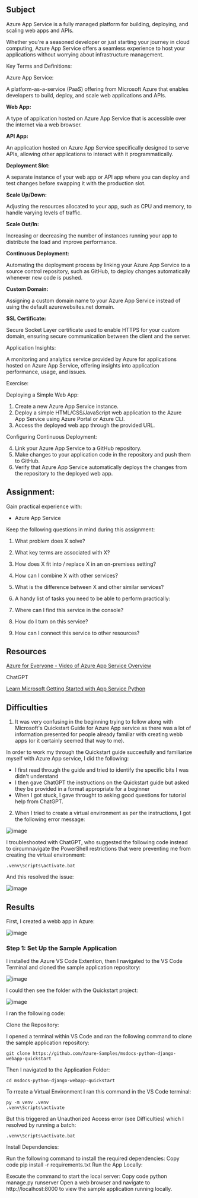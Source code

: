 ##  Subject

Azure App Service is a fully managed platform for building, deploying, and scaling web apps and APIs. 

Whether you're a seasoned developer or just starting your journey in cloud computing, Azure App Service offers a seamless experience to host your applications without worrying about infrastructure management. 



Key Terms and Definitions:

Azure App Service: 

A platform-as-a-service (PaaS) offering from Microsoft Azure that enables developers to build, deploy, and scale web applications and APIs.

**Web App:**

A type of application hosted on Azure App Service that is accessible over the internet via a web browser.

**API App:**

An application hosted on Azure App Service specifically designed to serve APIs, allowing other applications to interact with it programmatically.

**Deployment Slot:** 

A separate instance of your web app or API app where you can deploy and test changes before swapping it with the production slot.

**Scale Up/Down:** 

Adjusting the resources allocated to your app, such as CPU and memory, to handle varying levels of traffic.

**Scale Out/In:** 

Increasing or decreasing the number of instances running your app to distribute the load and improve performance.

**Continuous Deployment:**

Automating the deployment process by linking your Azure App Service to a source control repository, such as GitHub, to deploy changes automatically whenever new code is pushed.

**Custom Domain:** 

Assigning a custom domain name to your Azure App Service instead of using the default azurewebsites.net domain.


**SSL Certificate:** 

Secure Socket Layer certificate used to enable HTTPS for your custom domain, ensuring secure communication between the client and the server.


Application Insights:

A monitoring and analytics service provided by Azure for applications hosted on Azure App Service, offering insights into application performance, usage, and issues.


Exercise:

Deploying a Simple Web App:

1.  Create a new Azure App Service instance.
2.  Deploy a simple HTML/CSS/JavaScript web application to the Azure App Service using Azure Portal or Azure CLI.
3.  Access the deployed web app through the provided URL.


   Configuring Continuous Deployment:

4.  Link your Azure App Service to a GitHub repository.
5.  Make changes to your application code in the repository and push them to GitHub.
6.  Verify that Azure App Service automatically deploys the changes from the repository to the deployed web app.





##  Assignment:

Gain practical experience with:

*  Azure App Service

Keep the following questions in mind during this assignment:

1.  What problem does X solve?
2.  What key terms are associated with X?
3.  How does X fit into / replace X in an on-premises setting?
4.  How can I combine X with other services?
5.  What is the difference between X and other similar services?
6.  A handy list of tasks you need to be able to perform practically:

7.  Where can I find this service in the console?
8.  How do I turn on this service?
9.  How can I connect this service to other resources?

##  Resources

[Azure for Everyone - Video of Azure App Service Overview](https://www.youtube.com/watch?v=4BwyqmRTrx8&ab_channel=AdamMarczak-AzureforEveryone)

ChatGPT

[Learn Microsoft Getting Started with App Service Python](https://learn.microsoft.com/en-us/azure/app-service/getting-started?pivots=stack-python)

##  Difficulties

1.  It was very confusing in the beginning trying to follow along with Microsoft's Quickstart Guide for Azure App service as there was a lot of information presented for people already familiar with creating webb apps (or it certainly seemed that way to me).

In order to work my through the Quickstart guide succesfully and familiarize myself with Azure App service, I did the following:

*  I first read through the guide and tried to identify the specific bits I was didn't understand
*  I then gave ChatGPT the instructions on the Quickstart guide but asked they be provided in a format appropriate for a beginner
*  When I got stuck, I gave throught to asking good questions for tutorial help from ChatGPT.

2.  When I tried to create a virtual environment as per the instructions, I got the following error message:

![image](https://github.com/techgrounds/cloud-assignments-E28MS/assets/151161141/dbb1553f-3ef2-43ed-919f-7c627976b887)

I troubleshooted with ChatGPT, who suggested the following code instead to circumnavigate the PowerShell restrictions that were preventing me from creating the virtual environment:

```
.venv\Scripts\activate.bat
```

And this resolved the issue:

![image](https://github.com/techgrounds/cloud-assignments-E28MS/assets/151161141/5161b21a-e01e-40c9-bb6b-e5aca3c66da4)





##  Results


First, I created a webb app in Azure:



![image](https://github.com/techgrounds/cloud-assignments-E28MS/assets/151161141/cfbdf138-c9c8-4eb2-8cff-5c4c6e65624d)



###  Step 1: Set Up the Sample Application


I installed the Azure VS Code Extention, then I navigated to the VS Code Terminal and cloned the sample application repository:


![image](https://github.com/techgrounds/cloud-assignments-E28MS/assets/151161141/f70b6ba4-a5da-44df-a364-c60bcc04018e)


I could then see the folder with the Quickstart project:


![image](https://github.com/techgrounds/cloud-assignments-E28MS/assets/151161141/40043a83-0054-4646-8edc-76bcce230b81)


I ran the following code:




Clone the Repository:

I opened a terminal within VS Code and ran the following command to clone the sample application repository:

```
git clone https://github.com/Azure-Samples/msdocs-python-django-webapp-quickstart
```

Then I navigated to the Application Folder:

```
cd msdocs-python-django-webapp-quickstart
```

To rreate a Virtual Environment I ran this command in the VS Code terminal:

```
py -m venv .venv
.venv\Scripts\activate
```

But this triggered an Unauthorized Access error (see Difficulties)  which I resolved by running a batch:

```
.venv\Scripts\activate.bat
```

Install Dependencies:

Run the following command to install the required dependencies:
Copy code
pip install -r requirements.txt
Run the App Locally:

Execute the command to start the local server:
Copy code
python manage.py runserver
Open a web browser and navigate to http://localhost:8000 to view the sample application running locally.










